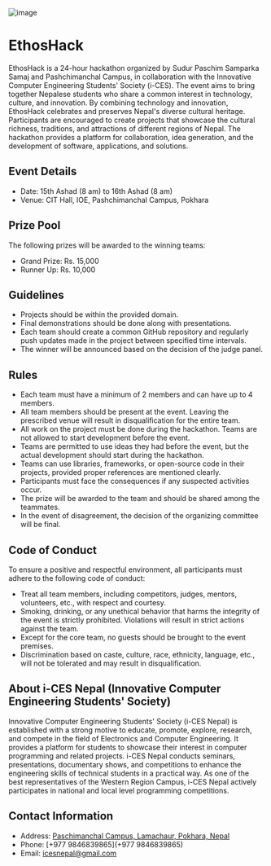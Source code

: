 ![image](https://github.com/EthosHack/.github/assets/115852972/1d795a7c-51c4-4c07-aee5-b4432ba279b7)


# EthosHack

EthosHack is a 24-hour hackathon organized by Sudur Paschim Samparka Samaj and Pashchimanchal Campus, in collaboration with the Innovative Computer Engineering Students' Society (i-CES). The event aims to bring together Nepalese students who share a common interest in technology, culture, and innovation. By combining technology and innovation, EthosHack celebrates and preserves Nepal's diverse cultural heritage. Participants are encouraged to create projects that showcase the cultural richness, traditions, and attractions of different regions of Nepal. The hackathon provides a platform for collaboration, idea generation, and the development of software, applications, and solutions.

## Event Details
- Date: 15th Ashad (8 am) to 16th Ashad (8 am)
- Venue: CIT Hall, IOE, Pashchimanchal Campus, Pokhara

## Prize Pool
The following prizes will be awarded to the winning teams:

- Grand Prize: Rs. 15,000
- Runner Up: Rs. 10,000

## Guidelines
- Projects should be within the provided domain.
- Final demonstrations should be done along with presentations.
- Each team should create a common GitHub repository and regularly push updates made in the project between specified time intervals.
- The winner will be announced based on the decision of the judge panel.

## Rules
- Each team must have a minimum of 2 members and can have up to 4 members.
- All team members should be present at the event. Leaving the prescribed venue will result in disqualification for the entire team.
- All work on the project must be done during the hackathon. Teams are not allowed to start development before the event.
- Teams are permitted to use ideas they had before the event, but the actual development should start during the hackathon.
- Teams can use libraries, frameworks, or open-source code in their projects, provided proper references are mentioned clearly.
- Participants must face the consequences if any suspected activities occur.
- The prize will be awarded to the team and should be shared among the teammates.
- In the event of disagreement, the decision of the organizing committee will be final.

## Code of Conduct
To ensure a positive and respectful environment, all participants must adhere to the following code of conduct:

- Treat all team members, including competitors, judges, mentors, volunteers, etc., with respect and courtesy.
- Smoking, drinking, or any unethical behavior that harms the integrity of the event is strictly prohibited. Violations will result in strict actions against the team.
- Except for the core team, no guests should be brought to the event premises.
- Discrimination based on caste, culture, race, ethnicity, language, etc., will not be tolerated and may result in disqualification.

## About i-CES Nepal (Innovative Computer Engineering Students' Society)
Innovative Computer Engineering Students' Society (i-CES Nepal) is established with a strong motive to educate, promote, explore, research, and compete in the field of Electronics and Computer Engineering. It provides a platform for students to showcase their interest in computer programming and related projects. i-CES Nepal conducts seminars, presentations, documentary shows, and competitions to enhance the engineering skills of technical students in a practical way. As one of the best representatives of the Western Region Campus, i-CES Nepal actively participates in national and local level programming competitions.


## Contact Information
- Address: [Paschimanchal Campus, Lamachaur, Pokhara, Nepal](https://www.ioepas.edu.np)
- Phone: [+977 9846839865](+977 9846839865)
- Email: icesnepal@gmail.com

